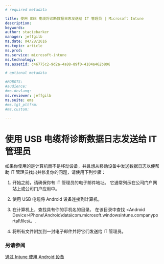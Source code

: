 ```yaml
---
# required metadata

title: 使用 USB 电缆将诊断数据日志发送给 IT 管理员 | Microsoft Intune
description:
keywords:
author: staciebarker
manager: jeffgilb
ms.date: 04/28/2016
ms.topic: article
ms.prod:
ms.service: microsoft-intune
ms.technology:
ms.assetid: c46775c2-9d2a-4a88-89f0-4104a462b898

# optional metadata

#ROBOTS:
#audience:
#ms.devlang:
ms.reviewer: jeffgilb
ms.suite: ems
#ms.tgt_pltfrm:
#ms.custom:

---
```



# 使用 USB 电缆将诊断数据日志发送给 IT 管理员

如果你使用的是计算机而不是移动设备，并且想从移动设备中发送数据日志以便帮助 IT 管理员找出并修复你的问题，请使用下列步骤：

1.  开始之前，请确保你有 IT 管理员的电子邮件地址。 它通常列示在公司门户网站上或公司门户应用中。

2.  使用 USB 电缆将 Android 设备连接到计算机。

3.  在计算机上，查找具有你的手机名的目录。 在该目录中查找 &lt;Android Device&gt;\Phone\Android\data\com.microsoft.windowsintune.companyportal\files\。\.

4.  将所有文件附加到一封电子邮件并将它们发送给 IT 管理员。

### 另请参阅
[通过 Intune 使用 Android 设备](using-your-android-device-with-intune.md)

<!--HONumber=May16_HO2-->


